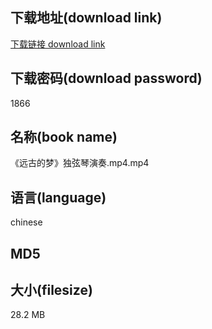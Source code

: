 ## 下载地址(download link)
[下载链接 download link](https://tutu365.netlify.app/?s=%E3%80%8A%E8%BF%9C%E5%8F%A4%E7%9A%84%E6%A2%A6%E3%80%8B%E7%8B%AC%E5%BC%A6%E7%90%B4%E6%BC%94%E5%A5%8F.mp4)

## 下载密码(download password)
1866

## 名称(book name)
《远古的梦》独弦琴演奏.mp4.mp4

## 语言(language)
chinese

## MD5


## 大小(filesize)
28.2 MB
